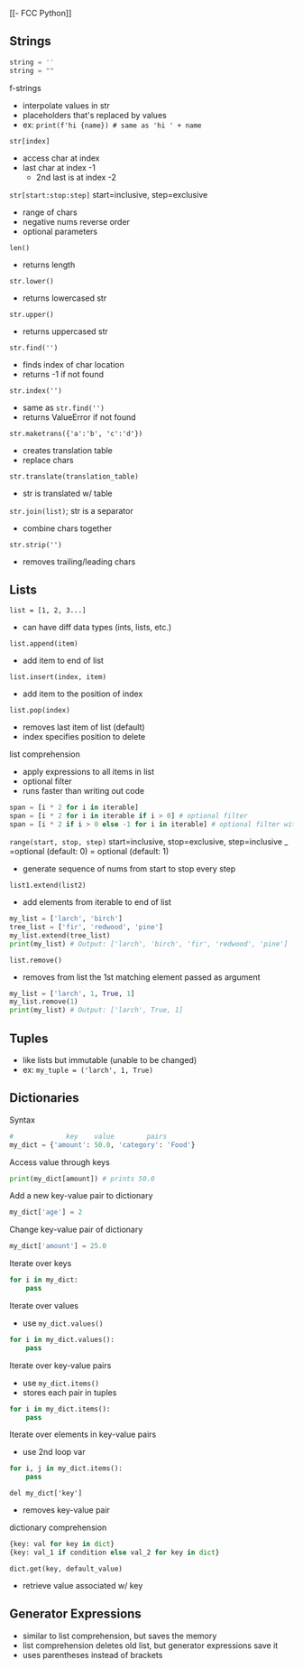 [[- FCC Python]]
## Strings

```python
string = ''
string = ""
```

f-strings
- interpolate values in str
- placeholders that's replaced by values
- ex: `print(f'hi {name}) # same as 'hi ' + name`

`str[index]`
- access char at index
- last char at index -1
	- 2nd last is at index -2

`str[start:stop:step]` 
	start=inclusive, step=exclusive
- range of chars
- negative nums reverse order
- optional parameters

`len()`
- returns length

`str.lower()`
- returns lowercased str

`str.upper()`
- returns uppercased str

`str.find('')`
- finds index of char location
- returns -1 if not found

`str.index('')`
- same as `str.find('')`
- returns ValueError if not found

`str.maketrans({'a':'b', 'c':'d'})`
- creates translation table
- replace chars

`str.translate(translation_table)`
- str is translated w/ table

`str.join(list)`; str is a separator
- combine chars together

`str.strip('')`
- removes trailing/leading chars

## Lists

`list = [1, 2, 3...]`
- can have diff data types (ints, lists, etc.)

`list.append(item)`
- add item to end of list

`list.insert(index, item)`
- add item to the position of index

`list.pop(index)`
- removes last item of list (default)
- index specifies position to delete

list comprehension
- apply expressions to all items in list
- optional filter
- runs faster than writing out code

```python
span = [i * 2 for i in iterable]
span = [i * 2 for i in iterable if i > 0] # optional filter
span = [i * 2 if i > 0 else -1 for i in iterable] # optional filter with if/else in front of for
```

`range(start, stop, step)`
	start=inclusive, stop=exclusive, step=inclusive
	_     =optional (default: 0)                 = optional (default: 1)
- generate sequence of nums from start to stop every step

`list1.extend(list2)`
- add elements from iterable to end of list

```python
my_list = ['larch', 'birch']
tree_list = ['fir', 'redwood', 'pine']
my_list.extend(tree_list)
print(my_list) # Output: ['larch', 'birch', 'fir', 'redwood', 'pine']
```

`list.remove()`
- removes from list the 1st matching element passed as argument

```python
my_list = ['larch', 1, True, 1]
my_list.remove(1)
print(my_list) # Output: ['larch', True, 1]
```

## Tuples

- like lists but immutable (unable to be changed)
- ex: `my_tuple = ('larch', 1, True)`

## Dictionaries

Syntax

```python
#             key    value        pairs
my_dict = {'amount': 50.0, 'category': 'Food'}
```

Access value through keys

```python
print(my_dict[amount]) # prints 50.0
```

Add a new key-value pair to dictionary

```python
my_dict['age'] = 2
```

Change key-value pair of dictionary

```python
my_dict['amount'] = 25.0
```

Iterate over keys

```python
for i in my_dict:
	pass
```

Iterate over values
- use `my_dict.values()`

```python
for i in my_dict.values():
	pass
```

Iterate over key-value pairs
- use `my_dict.items()`
- stores each pair in tuples

```python
for i in my_dict.items():
	pass
```

Iterate over elements in key-value pairs
- use 2nd loop var

```python
for i, j in my_dict.items():
	pass
```

`del my_dict['key']`
- removes key-value pair

dictionary comprehension

```python
{key: val for key in dict}
{key: val_1 if condition else val_2 for key in dict}
```

`dict.get(key, default_value)`
- retrieve value associated w/ key
## Generator Expressions

- similar to list comprehension, but saves the memory
- list comprehension deletes old list, but generator expressions save it
- uses parentheses instead of brackets